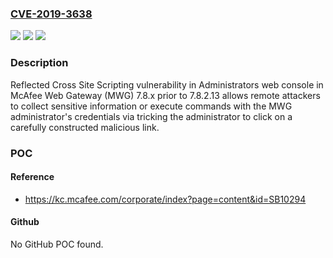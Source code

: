 ### [CVE-2019-3638](https://cve.mitre.org/cgi-bin/cvename.cgi?name=CVE-2019-3638)
![](https://img.shields.io/static/v1?label=Product&message=Web%20Gateway(MWG)&color=blue)
![](https://img.shields.io/static/v1?label=Version&message=7.8.x%3C%207.8.2.13%20&color=brighgreen)
![](https://img.shields.io/static/v1?label=Vulnerability&message=Reflected%20Cross%20Site%20Scripting%20vulnerability&color=brighgreen)

### Description

Reflected Cross Site Scripting vulnerability in Administrators web console in McAfee Web Gateway (MWG) 7.8.x prior to 7.8.2.13 allows remote attackers to collect sensitive information or execute commands with the MWG administrator's credentials via tricking the administrator to click on a carefully constructed malicious link.

### POC

#### Reference
- https://kc.mcafee.com/corporate/index?page=content&id=SB10294

#### Github
No GitHub POC found.

